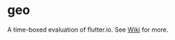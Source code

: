 # geo

A time-boxed evaluation of flutter.io. See [Wiki](https://github.com/rhydiant/geo-flutterio/wiki) for more.
